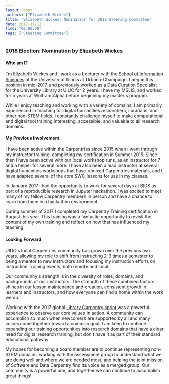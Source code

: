 ```yaml
---
layout: post
authors: ["Elizabeth Wickes"]
title: "Elizabeth Wickes: Nomination for 2018 Steering Committee"
date: 2017-11-12
time: "00:00:00"
tags: ["Steering Committee"]
---
```


### 2018 Election: Nomination by Elizabeth Wickes

#### Who am I?

I'm Elizabeth Wickes and I work as a Lecturer with the [School of Information Sciences](http://ischool.illinois.edu/) at the University of Illinois at Urbana-Champaign.  I began this position in mid-2017, and previously worked as a Data Curation Specialist for the University Library at UIUC for 2 years.  I have my MSLIS, and worked for 5 years at Wolfram\|Alpha before beginning my master's program.

While I enjoy teaching and working with a variety of domains, I am primarily experienced in teaching for digital humanities researchers, librarians, and other non-STEM fields.  I constantly challenge myself to make computational and digital tool training interesting, accessible, and valuable to all research domains.

#### My Previous Involvement

I have been active within the Carpentries since 2015 when I went through my instructor training, completing my certification in Summer 2015.  Since then I have been active with our local workshop runs, as an instructor for 7 and a helper for several more.  I have also been a lead instructor at several digital humanities workshops that have remixed Carpentries materials, and I have adapted several of the core SWC lessons for use in my classes.

In January 2017 I had the opportunity to work for several days at BIDS as part of a reproducible research in Jupyter hackathon. I was excited to meet many of my fellow Carpentry members in person and have a chance to learn from them in a hackathon environment.

During summer of 2017 I completed my Carpentry Training certification in August this year.  This training was a fantastic opportunity to revisit the content of my own training and reflect on how that has influenced my teaching.  

#### Looking Forward

UIUC's local Carpentries community has grown over the previous two years, allowing my role to shift from instructing 2-3 times a semester to being a mentor to new instructors and focusing my instruction efforts on Instruction Training events, both remote and local.

Our community's strength is in the diversity of roles, domains, and backgrounds of our instructors.  The strength of these combined factors shines in our lesson maintenance and creation, consistent growth in learners and instructors, and how everyone can find a home within the work we do.  

Working with the 2017 global [Library Carpentry sprint](https://weaverbel.github.io/lcsprint/) was a powerful experience to observe our core values in action.  A community can accomplish so much when newcomers are supported by all and many voices come together toward a common goal.  I am keen to continue expanding our training opportunities into research domains that have a clear need for digital research training, but don't have it as part of their standard educational pathway.

My hopes for becoming a board member are to continue representing non-STEM domains, working with the assessment group to understand what we are doing well and where we are needed most, and helping the joint mission of Software and Data Carpentry find its voice as a merged group. Our community is a powerful one, and together we can continue to accomplish great things!
